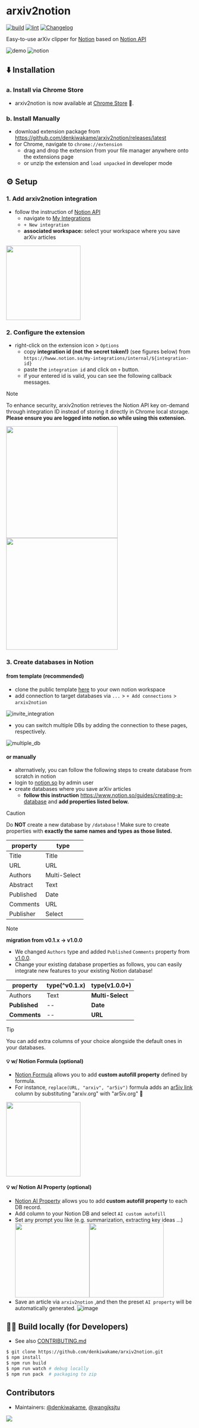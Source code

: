 # arxiv2notion
[![build](https://github.com/denkiwakame/arxiv2notion/actions/workflows/build.yaml/badge.svg)](https://github.com/denkiwakame/arxiv2notion/actions/workflows/build.yaml) [![lint](https://github.com/denkiwakame/arxiv2notion/actions/workflows/lint.yaml/badge.svg)](https://github.com/denkiwakame/arxiv2notion/actions/workflows/lint.yaml)
[![Changelog](https://img.shields.io/badge/Changelog-See%20here-blue.svg)](CHANGELOG.md)


Easy-to-use arXiv clipper for [Notion](https://www.notion.so) based on [Notion API](https://developers.notion.com/)

![demo](doc/arxiv2notion.gif)
![notion](doc/nerf_example2.png)

## ⬇️ Installation
### a. Install via Chrome Store
- arxiv2notion is now available at [Chrome Store](https://chromewebstore.google.com/detail/arxiv2notion/jfgdgmjlakndggcpknmanlpgjgjbcbli) 🚀.

### b. Install Manually
- download extension package from 
https://github.com/denkiwakame/arxiv2notion/releases/latest
- for Chrome, navigate to `chrome://extension`
  - drag and drop the extension from your file manager anywhere onto the extensions page
  - or unzip the extension and `load unpacked` in developer mode

## ⚙️ Setup

### 1. Add arxiv2notion integration
- follow the instruction of [Notion API](https://developers.notion.com/docs/getting-started)
  - navigate to [My Integrations](https://www.notion.so/my-integrations)
  - `+ New integration`
  - **associated workspace:** select your workspace where you save arXiv articles

<img src="doc/my_integration.png" height="200">

### 2. Configure the extension
- right-click on the extension icon > `Options`
  - copy **integration id (not the secret token!)** (see figures below) from `https://hwww.notion.so/my-integrations/internal/${integration-id}`
  - paste the `integration id` and click on `+` button.
  - if your entered id is valid, you can see the following callback messages.

> [!NOTE]
> To enhance security, arxiv2notion retrieves the Notion API key on-demand through integration ID instead of storing it directly in Chrome local storage. **Please ensure you are logged into notion.so while using this extension.**


<img src="doc/integration_id.png" height="300"><img src="doc/option.png" height="300">

### 3. Create databases in Notion
#### from template (recommended)
- clone the public template [here](https://denkiwakame.notion.site/597cdd58bded4375b1cbe073b2ed6f5d?v=63fcbfda57824b239b66e52dde841cdf) to your own notion workspace
- add connection to target databases via `...` > `+ Add connections` > `arxiv2notion`

![invite_integration](doc/connection.png)

- you can switch multiple DBs by adding the connection to these pages, respectively.

![multiple_db](doc/multiple_db.png)


#### or manually
- alternatively, you can follow the following steps to create database from scratch in notion
- login to [notion.so](https://www.notion.so) by admin user
- create databases where you save arXiv articles
  - **follow this instruction** https://www.notion.so/guides/creating-a-database and **add properties listed below.**

> [!CAUTION]
> Do **NOT** create a new database by `/database` !
> Make sure to create properties with **exactly the same names and types as those listed.**

|property|type|
|-----|-----|
|Title|Title|
|URL|URL|
|Authors|Multi-Select|
|Abstract|Text|
|Published|Date|
|Comments|URL|
|Publisher|Select|

> [!NOTE]
> **migration from v0.1.x → v1.0.0**
- We changed `Authors` type and added `Published` `Comments` property from [v1.0.0](https://github.com/denkiwakame/arxiv2notion/releases/tag/v1.0.0).
- Change your existing database properties as follows, you can easily integrate new features to your existing Notion database!

|property|type(^v0.1.x)|type(v1.0.0+) |
|-----|-----|-----|
|Authors|Text| **Multi-Select**|
|**Published**|--|**Date**|
|**Comments**|--|**URL**|

> [!TIP]
> You can add extra columns of your choice alongside the default ones in your databases.

#### :bulb: w/ Notion Formula (optional)
- [Notion Formula](https://www.notion.so/help/formulas) allows you to add **custom autofill property** defined by formula.
- For instance, `replace(URL, "arxiv", "ar5iv")` formula adds an [ar5iv link](https://ar5iv.labs.arxiv.org/) column by substituting "arxiv.org" with "ar5iv.org" 🚀
<img src="https://github.com/denkiwakame/arxiv2notion/assets/1871262/687c0e6f-0f63-4f0c-81ce-0b2468c90b0e" height="200">

#### :bulb: w/ Notion AI Property (optional)
- [Notion AI Property](https://www.notion.so/ja-jp/help/guides/5-ai-prompts-to-surface-fresh-insights-from-your-databases) allows you to add **custom autofill property** to each DB record.
- Add column to your Notion DB and select `AI custom autofill`
- Set any prompt you like (e.g. summarization, extracting key ideas ...)
  <img src="https://github.com/denkiwakame/arxiv2notion/assets/1871262/b1a6149a-cf55-41f8-9e83-4578a64530e6" height="200"><img src="https://github.com/denkiwakame/arxiv2notion/assets/1871262/8b30bd04-ffc3-4525-b684-90f8b62dda92" height="200">
- Save an article via `arxiv2notion` ,and then the preset `AI property` will be automatically generated.
  ![image](https://github.com/denkiwakame/arxiv2notion/assets/1871262/ad698cf0-dce0-4b29-8511-47f4c796a694)

## :technologist: Build locally (for Developers)
- See also [CONTRIBUTING.md](CONTRIBUTING.md)

```bash
$ git clone https://github.com/denkiwakame/arxiv2notion.git
$ npm install
$ npm run build
$ npm run watch # debug locally
$ npm run pack  # packaging to zip
```

## Contributors
- Maintainers: [@denkiwakame](https://github.com/denkiwakame), [@wangjksjtu](https://github.com/wangjksjtu)
<a href="https://github.com/denkiwakame/arxiv2notion/graphs/contributors">
  <img src="https://contrib.rocks/image?repo=denkiwakame/arxiv2notion" />
</a>
